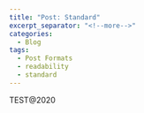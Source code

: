 ```yaml
---
title: "Post: Standard"
excerpt_separator: "<!--more-->"
categories:
  - Blog
tags:
  - Post Formats
  - readability
  - standard
---
```


TEST@2020